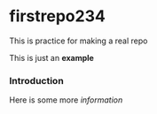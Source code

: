 # firstrepo234
This is practice for making a real repo

This is just an **example**

### Introduction

Here is some more _information_
